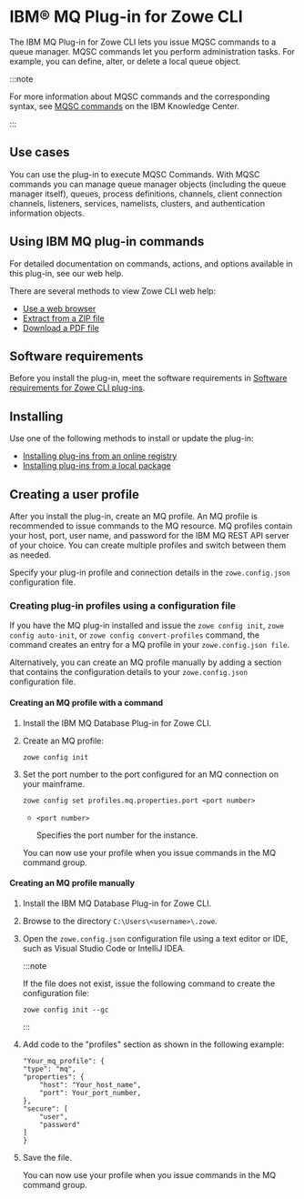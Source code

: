 # IBM® MQ Plug-in for Zowe CLI

The IBM MQ Plug-in for Zowe CLI lets you issue MQSC commands to a queue manager. MQSC commands let you perform administration tasks. For example, you can define, alter, or delete a local queue object.

:::note

For more information about MQSC commands and the corresponding syntax, see [MQSC commands](https://www.ibm.com/support/knowledgecenter/en/SSFKSJ_9.1.0/com.ibm.mq.ref.adm.doc/q085130_.htm) on the IBM Knowledge Center.

:::

## Use cases

You can use the plug-in to execute MQSC Commands. With MQSC commands you can manage queue manager objects (including the queue manager itself), queues, process definitions, channels, client connection channels, listeners, services, namelists, clusters, and authentication information objects.

## Using IBM MQ plug-in commands

For detailed documentation on commands, actions, and options available in this plug-in, see our web help.

There are several methods to view Zowe CLI web help:

- <a href="/stable/web_help/index.html" target="_blank">Use a web browser</a>
- <a href="/stable/zowe_web_help.zip" target="_blank">Extract from a ZIP file</a>
- <a href="/stable/CLIReference_Zowe.pdf" target="_blank">Download a PDF file</a>

## Software requirements

Before you install the plug-in, meet the software requirements in [Software requirements for Zowe CLI plug-ins](cli-swreqplugins.md).

## Installing

Use one of the following methods to install or update the plug-in:

- [Installing plug-ins from an online registry](cli-installplugins.md#installing-plug-ins-from-an-online-registry)
- [Installing plug-ins from a local package](cli-installplugins.md#installing-plug-ins-from-a-local-package)

## Creating a user profile

After you install the plug-in, create an MQ profile. An MQ profile is recommended to issue commands to the MQ resource. MQ profiles contain your host, port, user name, and password for the IBM MQ REST API server of your choice. You can create multiple profiles and switch between them as needed.

Specify your plug-in profile and connection details in the `zowe.config.json` configuration file.

### Creating plug-in profiles using a configuration file

If you have the MQ plug-in installed and issue the `zowe config init`, `zowe config auto-init`, or `zowe config convert-profiles` command, the command creates an entry for a MQ profile in your `zowe.config.json file`.

Alternatively, you can create an MQ profile manually by adding a section that contains the configuration details to your `zowe.config.json` configuration file.

#### Creating an MQ profile with a command

1.  Install the IBM MQ Database Plug-in for Zowe CLI.
2.  Create an MQ profile:

    ```
    zowe config init
    ```
3.  Set the port number to the port configured for an MQ connection on your mainframe.

    ```
    zowe config set profiles.mq.properties.port <port number>
    ```

    - `<port number>`

      Specifies the port number for the instance.

    You can now use your profile when you issue commands in the MQ command group.

#### Creating an MQ profile manually

1.  Install the IBM MQ Database Plug-in for Zowe CLI.

2. Browse to the directory `C:\Users\<username>\.zowe`.

3. Open the `zowe.config.json` configuration file using a text editor or IDE, such as Visual Studio Code or IntelliJ IDEA.

    :::note
    
    If the file does not exist, issue the following command to create the configuration file:
    ```
    zowe config init --gc
    ```
    
    :::

4. Add code to the "profiles" section as shown in the following example:

    ```
    "Your_mq_profile": {
    "type": "mq",
    "properties": {
        "host": "Your_host_name",
        "port": Your_port_number,
    },
    "secure": [
        "user",
        "password"
    ]
    }
    ```

5. Save the file.

    You can now use your profile when you issue commands in the MQ command group.
